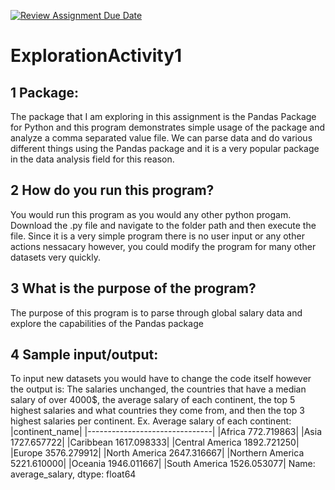 [![Review Assignment Due Date](https://classroom.github.com/assets/deadline-readme-button-24ddc0f5d75046c5622901739e7c5dd533143b0c8e959d652212380cedb1ea36.svg)](https://classroom.github.com/a/oB7VDeFN)
# ExplorationActivity1
## 1 Package:
The package that I am exploring in this assignment is the Pandas Package for Python and this program demonstrates simple usage of the package and analyze a comma separated value file. We can parse data and do various different things using the Pandas package and it is a very popular package in the data analysis field for this reason. 
## 2 How do you run this program? 
You would run this program as you would any other python progam. Download the .py file and navigate to the folder path and then execute the file. Since it is a very simple program there is no user input or any other actions nessacary however, you could modify the program for many other datasets very quickly. 
## 3 What is the purpose of the program?
The purpose of this program is to parse through global salary data and explore the capabilities of the Pandas package
## 4 Sample input/output:
To input new datasets you would have to change the code itself however the output is: The salaries unchanged, the countries that have a median salary of over 4000$, the average salary of each continent, the top 5 highest salaries and what countries they come from, and then the top 3 highest salaries per continent.
Ex. 
Average salary of each continent:
|continent_name|
|-------------------------------|
|Africa               772.719863|
|Asia                1727.657722|
|Caribbean           1617.098333|
|Central America     1892.721250|
|Europe              3576.279912|
|North America       2647.316667|
|Northern America    5221.610000|
|Oceania             1946.011667|
|South America       1526.053077|
Name: average_salary, dtype: float64
